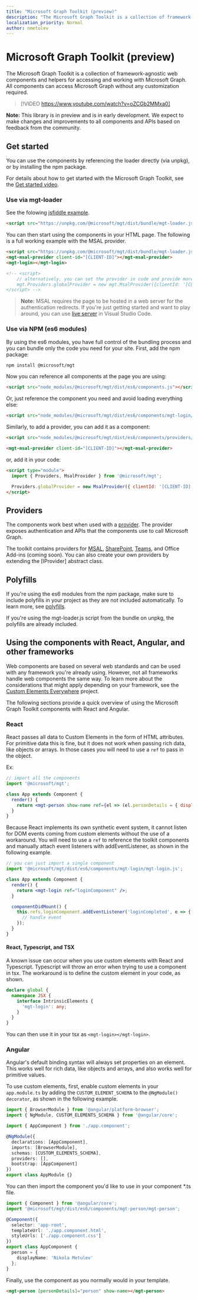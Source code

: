 ```yaml
---
title: "Microsoft Graph Toolkit (preview)"
description: "The Microsoft Graph Toolkit is a collection of framework-agnostic web components and helpers for accessing and working with Microsoft Graph."
localization_priority: Normal
author: nmetulev
---
```


# Microsoft Graph Toolkit (preview)

The Microsoft Graph Toolkit is a collection of framework-agnostic web components and helpers for accessing and working with Microsoft Graph. All components can access Microsoft Graph without any customization required.

> [!VIDEO https://www.youtube.com/watch?v=oZCGb2MMxa0]

**Note:** This library is in preview and is in early development. We expect to make changes and improvements to all components and APIs based on feedback from the community.

## Get started

You can use the components by referencing the loader directly (via unpkg), or by installing the npm package.

For details about how to get started with the Microsoft Graph Toolkit, see the [Get started video](https://www.youtube.com/watch?v=oZCGb2MMxa0).

### Use via mgt-loader

See the folowing [jsfiddle example](https://jsfiddle.net/metulev/9phqxLd5/).

```html
<script src="https://unpkg.com/@microsoft/mgt/dist/bundle/mgt-loader.js"></script>
```

You can then start using the components in your HTML page. The following is a full working example with the MSAL provider.

```html
<script src="https://unpkg.com/@microsoft/mgt/dist/bundle/mgt-loader.js"></script>
<mgt-msal-provider client-id="[CLIENT-ID]"></mgt-msal-provider>
<mgt-login></mgt-login>

<!-- <script>
    // alternatively, you can set the provider in code and provide more options
    mgt.Providers.globalProvider = new mgt.MsalProvider({clientId: '[CLIENT-ID]'});
</script> -->
```

> **Note:** MSAL requires the page to be hosted in a web server for the authentication redirects. If you're just getting started and want to play around, you can use [live server](https://marketplace.visualstudio.com/items?itemName=ritwickdey.LiveServer) in Visual Studio Code.

### Use via NPM (es6 modules)

By using the es6 modules, you have full control of the bundling process and you can bundle only the code you need for your site. First, add the npm package:

```bash
npm install @microsoft/mgt
```

Now you can reference all components at the page you are using:

```html
<script src="node_modules/@microsoft/mgt/dist/es6/components.js"></script>
```

Or, just reference the component you need and avoid loading everything else:

```html
<script src="node_modules/@microsoft/mgt/dist/es6/components/mgt-login/mgt-login.js"></script>
```

Similarly, to add a provider, you can add it as a component:

```html
<script src="node_modules/@microsoft/mgt/dist/es6/components/providers/mgt-msal-provider.js"></script>

<mgt-msal-provider client-id="[CLIENT-ID]"></mgt-msal-provider>
```

or, add it in your code:

```html
<script type="module">
  import { Providers, MsalProvider } from '@microsoft/mgt';

  Providers.globalProvider = new MsalProvider({ clientId: '[CLIENT-ID]' });
</script>
```

## Providers

The components work best when used with a [provider](./providers.md). The provider exposes authentication and APIs that the components use to call Microsoft Graph.

The toolkit contains providers for [MSAL](./providers/msal.md), [SharePoint](./providers/sharepoint.md), [Teams](./providers/teams.md), and Office Add-ins (coming soon). You can also create your own providers by extending the [IProvider] abstract class.

## Polyfills

If you're using the es6 modules from the npm package, make sure to include polyfills in your project as they are not included automatically. To learn more, see [polyfills](https://www.webcomponents.org/polyfills).

If you're using the mgt-loader.js script from the bundle on unpkg, the polyfills are already included.


## Using the components with React, Angular, and other frameworks

Web components are based on several web standards and can be used with any framework you're already using. However, not all frameworks handle web components the same way. To learn more about the considerations that might apply depending on your framework, see the [Custom Elements Everywhere](https://custom-elements-everywhere.com/) project.

The following sections provide a quick overview of using the Microsoft Graph Toolkit components with React and Angular.

### React

React passes all data to Custom Elements in the form of HTML attributes. For primitive data this is fine, but it does not work when passing rich data, like objects or arrays. In those cases you will need to use a `ref` to pass in the object.

Ex:

```jsx
// import all the components
import '@microsoft/mgt';

class App extends Component {
  render() {
    return <mgt-person show-name ref={el => (el.personDetails = { displayName: 'Nikola Metulev' })} />;
  }
}
```

Because React implements its own synthetic event system, it cannot listen for DOM events coming from custom elements without the use of a workaround. You will need to use a `ref` to reference the toolkit components and manually attach event listeners with addEventListener, as shown in the following example.

```jsx
// you can just import a single component
import '@microsoft/mgt/dist/es6/components/mgt-login/mgt-login.js';

class App extends Component {
  render() {
    return <mgt-login ref="loginComponent" />;
  }

  componentDidMount() {
    this.refs.loginComponent.addEventListener('loginCompleted', e => {
      // handle event
    });
  }
}
```

#### React, Typescript, and TSX

A known issue can occur when you use custom elements with React and Typescript. Typescript will throw an error when trying to use a component in tsx. The workaround is to define the custom element in your code, as shown.

```ts
declare global {
  namespace JSX {
    interface IntrinsicElements {
      'mgt-login': any;
    }
  }
}
```

You can then use it in your tsx as `<mgt-login></mgt-login>`.

### Angular

Angular's default binding syntax will always set properties on an element. This works well for rich data, like objects and arrays, and also works well for primitive values.

To use custom elements, first, enable custom elements in your `app.module.ts` by adding the `CUSTOM_ELEMENT_SCHEMA` to the `@NgModule() decorator`, as shown in the following example.

```ts
import { BrowserModule } from '@angular/platform-browser';
import { NgModule, CUSTOM_ELEMENTS_SCHEMA } from '@angular/core';

import { AppComponent } from './app.component';

@NgModule({
  declarations: [AppComponent],
  imports: [BrowserModule],
  schemas: [CUSTOM_ELEMENTS_SCHEMA],
  providers: [],
  bootstrap: [AppComponent]
})
export class AppModule {}
```

You can then import the component you'd like to use in your component \*.ts file.

```ts
import { Component } from '@angular/core';
import '@microsoft/mgt/dist/es6/components/mgt-person/mgt-person';

@Component({
  selector: 'app-root',
  templateUrl: './app.component.html',
  styleUrls: ['./app.component.css']
})
export class AppComponent {
  person = {
    displayName: 'Nikola Metulev'
  };
}
```

Finally, use the component as you normally would in your template.

```html
<mgt-person [personDetails]="person" show-name></mgt-person>
```

